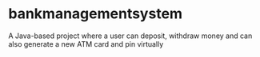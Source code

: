# bankmanagementsystem
A Java-based project where a user can deposit, withdraw money and can also generate a new ATM card and pin virtually
